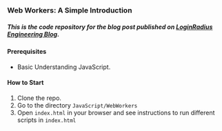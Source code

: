 ### Web Workers: A Simple Introduction

##### This is the code repository for the blog post published on [LoginRadius Engineering Blog](https://www.loginradius.com/engineering/blog/adding-multi-threading-to-javascript-using-web-workers/).

#### Prerequisites

- Basic Understanding JavaScript.


#### How to Start

1. Clone the repo. 
2. Go to the directory `JavaScript/WebWorkers`
3. Open `index.html` in your browser and see instructions to run different scripts in `index.html`
